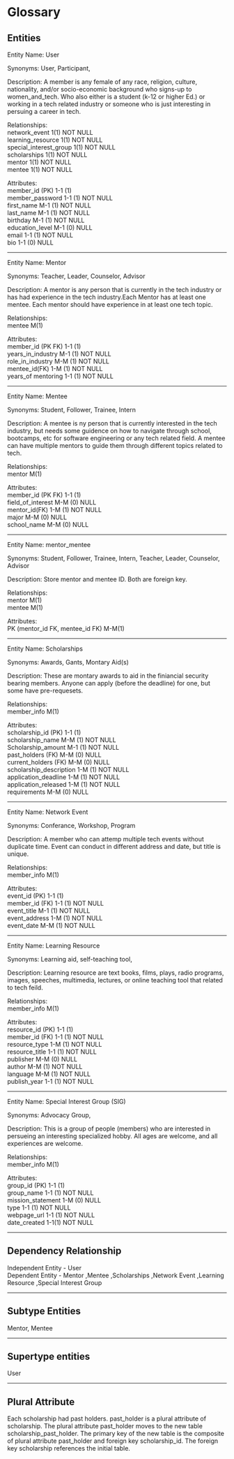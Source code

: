 Glossary
===

## Entities

Entity Name: User

Synonyms: User, Participant, 

Description: A member is any female of any race, religion, culture, nationality, and/or socio-economic background who signs-up to women_and_tech. Who also either is a student (k-12 or higher Ed.) or working in a tech related industry or someone who is just interesting in persuing a career in tech.

Relationships:  <br />
network_event 1(1) NOT NULL <br />
learning_resource 1(1) NOT NULL<br />
special_interest_group 1(1) NOT NULL<br />
scholarships 1(1) NOT NULL<br />
mentor 1(1) NOT NULL<br />
mentee 1(1) NOT NULL<br />

Attributes:<br />
member_id (PK) 1-1 (1)<br />
member_password 1-1 (1) NOT NULL<br />
first_name M-1 (1) NOT NULL<br />
last_name M-1 (1) NOT NULL<br />
birthday M-1 (1) NOT NULL<br />
education_level M-1 (0) NULL<br />
email 1-1 (1) NOT NULL<br />
bio 1-1 (0) NULL<br />

---

Entity Name: Mentor

Synonyms: Teacher, Leader, Counselor, Advisor

Description: A mentor is any person that is currently in the tech industry or has had experience in the tech industry.Each Mentor has at least one mentee. Each mentor should have experience in at least one tech topic.

Relationships: <br />
mentee M(1) <br />

Attributes: <br />
member_id (PK FK) 1-1 (1)<br />
years_in_industry M-1 (1) NOT NULL<br />
role_in_industry M-M (1) NOT NULL<br />
mentee_id(FK) 1-M (1) NOT NULL<br />
years_of mentoring 1-1 (1) NOT NULL<br />

---

Entity Name: Mentee

Synonyms: Student, Follower, Trainee, Intern

Description: A mentee is ny person that is currently interested in the tech industry, but needs some guidence on how to navigate through school, bootcamps, etc for software engineering or any tech related field. A mentee can have multiple mentors to guide them through different topics related to tech.

Relationships: <br />
mentor M(1) <br />

Attributes: <br />
member_id (PK FK) 1-1 (1) <br />
field_of_interest M-M (0)  NULL<br />
mentor_id(FK) 1-M (1)  NOT NULL<br />
major M-M (0)  NULL<br />
school_name M-M (0)  NULL<br />

---
Entity Name: mentor_mentee

Synonyms: Student, Follower, Trainee, Intern, Teacher, Leader, Counselor, Advisor

Description: Store mentor and mentee ID. Both are foreign key.

Relationships: <br />
mentor M(1) <br />
mentee M(1) <br />

Attributes: <br />
PK (mentor_id FK, mentee_id FK) M-M(1) <br>

---

Entity Name: Scholarships

Synonyms: Awards, Gants, Montary Aid(s)

Description: These are montary awards to aid in the finiancial security bearing members. Anyone can apply (before the deadline) for one, but some have pre-requesets. 

Relationships: <br>
member_info M(1) <br />

Attributes: <br>
scholarship_id (PK) 1-1 (1) <br>
scholarship_name M-M (1) NOT NULL<br>
Scholarship_amount M-1 (1) NOT NULL<br>
past_holders (FK) M-M (0) NULL<br>
current_holders (FK) M-M (0) NULL<br>
scholarship_description 1-M (1) NOT NULL<br>
application_deadline 1-M (1) NOT NULL<br>
application_released 1-M (1) NOT NULL<br>
requirements M-M (0) NULL<br>

---

Entity Name: Network Event

Synonyms: Conferance, Workshop, Program

Description: A member who can attemp multiple tech events without duplicate time. Event can conduct in different address and date, but title is unique.

Relationships: <br />
member_info M(1) <br />

Attributes: <br />
event_id (PK) 1-1 (1)<br />
member_id (FK) 1-1 (1) NOT NULL<br />
event_title M-1 (1) NOT NULL<br />
event_address 1-M (1) NOT NULL<br />
event_date M-M (1) NOT NULL<br />

---

Entity Name:  Learning Resource

Synonyms: Learning aid, self-teaching tool, 

Description: Learning resource are text books, films, plays, radio programs, images, speeches, multimedia, lectures, or online teaching tool that related to tech feild.

Relationships: <br />
member_info M(1) <br />

Attributes: <br />
resource_id (PK) 1-1 (1) <br />
member_id (FK) 1-1 (1) NOT NULL<br />
resource_type 1-M (1)  NOT NULL<br />
resource_title 1-1 (1) NOT NULL<br />
publisher M-M (0) NULL<br />
author M-M (1) NOT NULL<br />
language M-M (1) NOT NULL<br />
publish_year 1-1 (1) NOT NULL<br />

---

Entity Name: Special Interest Group (SIG)

Synonyms: Advocacy Group, 

Description: This is a group of people (members) who are interested in persueing an interesting specialized hobby. All ages are welcome, and all experiences are welcome.

Relationships: <br>
member_info M(1) <br>

Attributes: <br>
group_id (PK) 1-1 (1) <br>
group_name 1-1 (1) NOT NULL<br>
mission_statement 1-M (0) NULL<br>
type 1-1 (1) NOT NULL<br>
webpage_url 1-1 (1) NOT NULL<br>
date_created 1-1(1) NOT NULL<br>

---
## Dependency Relationship
Independent Entity - User <br>
Dependent Entity - Mentor ,Mentee ,Scholarships ,Network Event ,Learning Resource ,Special Interest Group

---
## Subtype Entities
Mentor, Mentee

---
## Supertype entities
User

---
## Plural Attribute
Each scholarship had past holders. past_holder is a plural attribute of scholarship. The plural attribute past_holder moves to the new table scholarship_past_holder. The primary key of the new table is the composite of plural attribute past_holder and foreign key scholarship_id.
The foreign key scholarship references the initial table.
